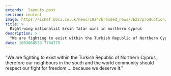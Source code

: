 ```yaml
--- 
extends: _layouts.post 
section: content 
image: https://ichef.bbci.co.uk/news/1024/branded_news/3E22/production/_114960951_mediaitem114960947.jpg 
title: > 
  Right-wing nationalist Ersin Tatar wins in northern Cyprus 
description: > 
  "We are fighting to exist within the Turkish Republic of Northern Cyprus, therefore our neighbours in the south and the world community should respect our fight for freedom … because we deserve it." 
date: 1603068533.7704775 
--- 
```

"We are fighting to exist within the Turkish Republic of Northern Cyprus, therefore our neighbours in the south and the world community should respect our fight for freedom … because we deserve it."